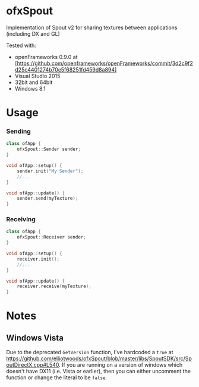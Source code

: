 # ofxSpout
Implementation of Spout v2 for sharing textures between applications (including DX and GL)

Tested with:
* openFrameworks 0.9.0 at [https://github.com/openframeworks/openFrameworks/commit/3d2c9f2d25c4401274b70e5f68251fd459d8a894]
* Visual Studio 2015
* 32bit and 64bit
* Windows 8.1

# Usage

### Sending

```c++
class ofApp {
	ofxSpout::Sender sender;
}
```

```c++
void ofApp::setup() {
	sender.init("My Sender");
	//...
}

void ofApp::update() {
	sender.send(myTexture);
}
```

### Receiving

```c++
class ofApp {
	ofxSpout::Receiver sender;
}
```


```c++
void ofApp::setup() {
	receiver.init();
	//...
}

void ofApp::update() {
	receiver.receive(myTexture);
}
```

# Notes

## Windows Vista

Due to the deprecated `GetVersion` function, I've hardcoded a `true` at https://github.com/elliotwoods/ofxSpout/blob/master/libs/SpoutSDK/src/SpoutDirectX.cpp#L540. If you are running on a version of windows which doesn't have DX11 (i.e. Vista or earlier), then you can either uncomment the function or change the literal to be `false`.
